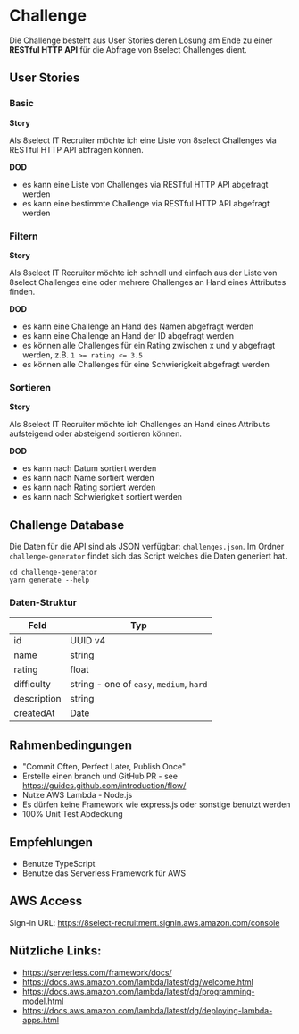 # Challenge

Die Challenge besteht aus User Stories deren Lösung am Ende zu einer **RESTful HTTP API** für die Abfrage von 8select Challenges dient.

## User Stories

### Basic

**Story**

Als 8select IT Recruiter möchte ich eine Liste von 8select Challenges via RESTful HTTP API abfragen können.

**DOD**

- es kann eine Liste von Challenges via RESTful HTTP API abgefragt werden
- es kann eine bestimmte Challenge via RESTful HTTP API abgefragt werden

### Filtern

**Story**

Als 8select IT Recruiter möchte ich schnell und einfach aus der Liste von 8select Challenges eine oder mehrere Challenges an Hand eines Attributes finden.

**DOD**

- es kann eine Challenge an Hand des Namen abgefragt werden
- es kann eine Challenge an Hand der ID abgefragt werden
- es können alle Challenges für ein Rating zwischen x und y abgefragt werden, z.B. `1 >= rating <= 3.5`
- es können alle Challenges für eine Schwierigkeit abgefragt werden

### Sortieren

**Story**

Als 8select IT Recruiter möchte ich Challenges an Hand eines Attributs aufsteigend oder absteigend sortieren können.

**DOD**

- es kann nach Datum sortiert werden
- es kann nach Name sortiert werden
- es kann nach Rating sortiert werden
- es kann nach Schwierigkeit sortiert werden

## Challenge Database

Die Daten für die API sind als JSON verfügbar: `challenges.json`.
Im Ordner `challenge-generator` findet sich das Script welches die Daten generiert hat.

```
cd challenge-generator
yarn generate --help
```

### Daten-Struktur

| Feld        | Typ                                      |
| ----------- | ---------------------------------------- |
| id          | UUID v4                                  |
| name        | string                                   |
| rating      | float                                    |
| difficulty  | string - one of `easy`, `medium`, `hard` |
| description | string                                   |
| createdAt   | Date                                     |

## Rahmenbedingungen

- "Commit Often, Perfect Later, Publish Once"
- Erstelle einen branch und GitHub PR - see https://guides.github.com/introduction/flow/
- Nutze AWS Lambda - Node.js
- Es dürfen keine Framework wie express.js oder sonstige benutzt werden
- 100% Unit Test Abdeckung

## Empfehlungen

- Benutze TypeScript
- Benutze das Serverless Framework für AWS

## AWS Access

Sign-in URL: https://8select-recruitment.signin.aws.amazon.com/console

## Nützliche Links:

- https://serverless.com/framework/docs/
- https://docs.aws.amazon.com/lambda/latest/dg/welcome.html
- https://docs.aws.amazon.com/lambda/latest/dg/programming-model.html
- https://docs.aws.amazon.com/lambda/latest/dg/deploying-lambda-apps.html
